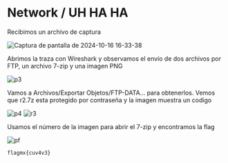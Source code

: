 # Network / UH HA HA

Recibimos un archivo de captura

![Captura de pantalla de 2024-10-16 16-33-38](https://github.com/user-attachments/assets/748137bb-2d20-40ba-8a77-019ce46bf5d0)

Abrimos la traza con Wireshark y observamos el envío de dos archivos por FTP, un archivo 7-zip y una imagen PNG

![p3](https://github.com/user-attachments/assets/e47c7197-5273-4f69-a262-f87b7d1ecfb2)

Vamos a Archivos/Exportar Objetos/FTP-DATA... para obtenerlos. Vemos que r2.7z esta protegido por contraseña y la imagen muestra un codigo

![p4](https://github.com/user-attachments/assets/f8019c04-b873-46d1-9272-e84c7151ac91)
![r3](https://github.com/user-attachments/assets/7a5dcfe6-f49c-4f16-89c8-4eeca20ee4c8)

Usamos el número de la imagen para  abrir el 7-zip y encontramos la flag

![pf](https://github.com/user-attachments/assets/76c47f5e-c97e-4b07-b39d-71286339d38b)

`flagmx{cuv4v3}`
